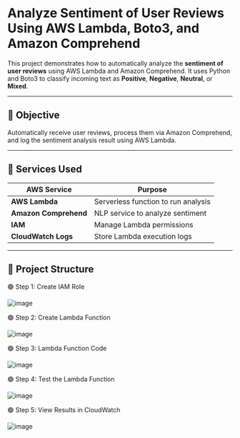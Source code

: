 # Analyze Sentiment of User Reviews Using AWS Lambda, Boto3, and Amazon Comprehend


This project demonstrates how to automatically analyze the **sentiment of user reviews** using AWS Lambda and Amazon Comprehend. It uses Python and Boto3 to classify incoming text as **Positive**, **Negative**, **Neutral**, or **Mixed**.

---

## 📌 Objective

Automatically receive user reviews, process them via Amazon Comprehend, and log the sentiment analysis result using AWS Lambda.

---

## 🧰 Services Used

| AWS Service             | Purpose                                |
|-------------------------|----------------------------------------|
| **AWS Lambda**          | Serverless function to run analysis    |
| **Amazon Comprehend**   | NLP service to analyze sentiment       |
| **IAM**                 | Manage Lambda permissions              |
| **CloudWatch Logs**     | Store Lambda execution logs            |

---

## 📁 Project Structure


🟢 Step 1: Create IAM Role

![image](https://github.com/user-attachments/assets/0e7baa70-cd49-419f-9fa2-e00313c3ab3d)


🟢 Step 2: Create Lambda Function

![image](https://github.com/user-attachments/assets/8bb85476-f227-4c13-a496-3fed44ae6dc1)


🟢 Step 3: Lambda Function Code

![image](https://github.com/user-attachments/assets/982ac9c0-e4c2-4ac5-9daf-efee9325b270)


🟢 Step 4: Test the Lambda Function

![image](https://github.com/user-attachments/assets/de873160-1f07-4f8d-90f4-7156d5c94f1c)



🟢 Step 5: View Results in CloudWatch

![image](https://github.com/user-attachments/assets/e9ec345f-760d-4e7e-a1c9-6cddc6e3af12)



